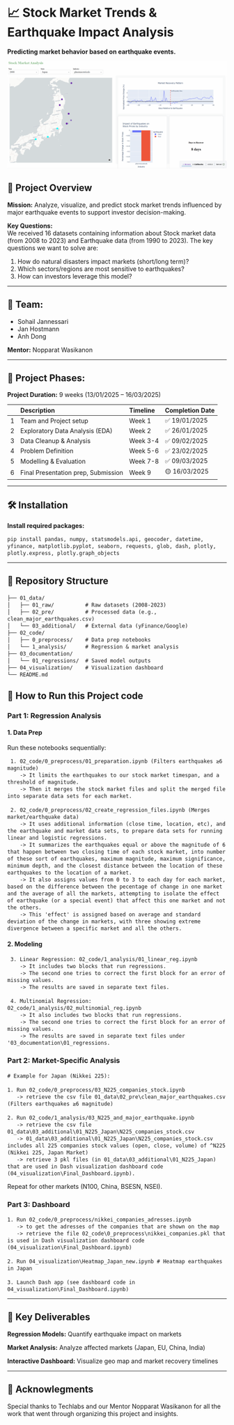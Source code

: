 # 📈 Stock Market Trends & Earthquake Impact Analysis

**Predicting market behavior based on earthquake events.**

![Screen Recording](https://github.com/jahostm/Techlabs_WS_Team3/blob/24b70bbb985424cc7f4508861886bba24ae8954f/04_visualization/visualization-dashboard.gif)

## 🌟 Project Overview  

**Mission:** Analyze, visualize, and predict stock market trends influenced by major earthquake events to support investor decision-making.  

**Key Questions:**  
We received 16 datasets containing information about Stock market data (from 2008 to 2023) and Earthquake data (from 1990 to 2023). The key questions we want to solve are:
1. How do natural disasters impact markets (short/long term)?  
2. Which sectors/regions are most sensitive to earthquakes?  
3. How can investors leverage this model?  

---

## 👥 Team: 

-	Sohail Jannessari
-	Jan Hostmann
-	Anh Dong 

**Mentor:** Nopparat Wasikanon 

---

## 📅 Project Phases: 

**Project Duration:** 9 weeks (13/01/2025 – 16/03/2025) 

|     |             Description              |  Timeline  | Completion Date |
|:----|:-------------------------------------|:-----------|:----------------|
|  1  | Team and Project setup               |   Week 1   | ✅ 19/01/2025   |
|  2  | Exploratory Data Analysis (EDA)      |   Week 2   | ✅ 26/01/2025   |
|  3  | Data Cleanup & Analysis              |  Week 3-4  | ✅ 09/02/2025   |
|  4  | Problem Definition                   |  Week 5-6  | ✅ 23/02/2025   |
|  5  | Modelling & Evaluation               |  Week 7-8  | ✅ 09/03/2025   |
|  6  | Final Presentation prep, Submission  |   Week 9   | 🟡 16/03/2025   |

---

## 🛠️ Installation 
**Install required packages:** 
```
pip install pandas, numpy, statsmodels.api, geocoder, datetime, yfinance, matplotlib.pyplot, seaborn, requests, glob, dash, plotly, plotly.express, plotly.graph_objects
```
---

## 📂 Repository Structure

```
├── 01_data/
│   ├── 01_raw/          # Raw datasets (2008-2023)
│   ├── 02_pre/          # Processed data (e.g., clean_major_earthquakes.csv)
│   └── 03_additional/   # External data (yFinance/Google)
├── 02_code/
│   ├── 0_preprocess/    # Data prep notebooks
│   └── 1_analysis/      # Regression & market analysis
├── 03_documentation/
│   └── 01_regressions/  # Saved model outputs
├── 04_visualization/    # Visualization dashboard
└── README.md
```

##  🚀 How to Run this Project code

### Part 1: Regression Analysis
#### 1. Data Prep

Run these notebooks sequentially:
```
 1. 02_code/0_preprocess/01_preparation.ipynb (Filters earthquakes ≥6 magnitude)
    -> It limits the earthquakes to our stock market timespan, and a threshold of magnitude.
    -> Then it merges the stock market files and split the merged file into separate data sets for each market.

 2. 02_code/0_preprocess/02_create_regression_files.ipynb (Merges market/earthquake data)
    -> It uses additional information (close time, location, etc), and the earthquake and market data sets, to prepare data sets for running linear and logistic regressions.
    -> It summarizes the earthquakes equal or above the magnitude of 6 that happen between two closing time of each stock market, into number of these sort of earthquakes, maximum magnitude, maximum significance, minimum depth, and the closest distance between the location of these earthquakes to the location of a market.
    -> It also assigns values from 0 to 3 to each day for each market, based on the difference between the pecentage of change in one market and the average of all the markets, attempting to isolate the effect of earthquake (or a special event) that affect this one market and not the others.
    -> This 'effect' is assigned based on average and standard deviation of the change in markets, with three showing extreme divergence between a specific market and all the others.

```
#### 2. Modeling
```
 3. Linear Regression: 02_code/1_analysis/01_linear_reg.ipynb 
    -> It includes two blocks that run regressions.
    -> The second one tries to correct the first block for an error of missing values.
    -> The results are saved in separate text files.

 4. Multinomial Regression: 02_code/1_analysis/02_multinomial_reg.ipynb
    -> It also includes two blocks that run regressions.
    -> The second one tries to correct the first block for an error of missing values.
    -> The results are saved in separate text files under '03_documentation\01_regressions.

```

### Part 2: Market-Specific Analysis
 ```
 # Example for Japan (Nikkei 225):

1. Run 02_code/0_preprocess/03_N225_companies_stock.ipynb
    -> retrieve the csv file 01_data\02_pre\clean_major_earthquakes.csv (Filters earthquakes ≥6 magnitude)

2. Run 02_code/1_analysis/03_N225_and_major_earthquake.ipynb
    -> retrieve the csv file 01_data\03_additional\01_N225_Japan\N225_companies_stock.csv
    -> 01_data\03_additional\01_N225_Japan\N225_companies_stock.csv includes all 225 companies stock values (open, close, volume) of ^N225 (Nikkei 225, Japan Market)
    -> retrieve 3 pkl files (in 01_data\03_additional\01_N225_Japan) that are used in Dash visualization dashboard code (04_visualization\Final_Dashboard.ipynb).
 ```
 Repeat for other markets (N100, China, BSESN, NSEI).

  ### Part 3: Dashboard
 ```
1. Run 02_code/0_preprocess/nikkei_companies_adresses.ipynb
    -> to get the adresses of the companies that are shown on the map 
    -> retrieve the file 02_code\0_preprocess\nikkei_companies.pkl that is used in Dash visualization dashboard code (04_visualization\Final_Dashboard.ipynb)

2. Run 04_visualization\Heatmap_Japan_new.ipynb # Heatmap earthquakes in Japan

3. Launch Dash app (see dashboard code in 04_visualization\Final_Dashboard.ipynb)
 ```
 ---

## 🔑 Key Deliverables
**Regression Models:** Quantify earthquake impact on markets

**Market Analysis:** Analyze affected markets (Japan, EU, China, India)

**Interactive Dashboard:** Visualize geo map and market recovery timelines

---


## 🙏 Acknowlegments

Special thanks to Techlabs and our Mentor Nopparat Wasikanon for all the work that went through organizing this project and insights. 
